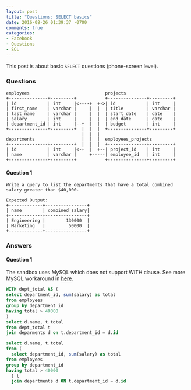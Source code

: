 ```yaml
---
layout: post
title: "Questions: SELECT basics"
date: 2016-08-26 01:39:37 -0700
comments: true
categories: 
- Facebook
- Questions
- SQL
---
```


This post is about basic `SELECT` questions (phone-screen level). 

### Questions

``` plain Given Department schema
employees                             projects
+---------------+---------+           +---------------+---------+
| id            | int     |<----+  +->| id            | int     |
| first_name    | varchar |     |  |  | title         | varchar |
| last_name     | varchar |     |  |  | start_date    | date    |
| salary        | int     |     |  |  | end_date      | date    |
| department_id | int     |--+  |  |  | budget        | int     |
+---------------+---------+  |  |  |  +---------------+---------+
                             |  |  |
departments                  |  |  |  employees_projects
+---------------+---------+  |  |  |  +---------------+---------+
| id            | int     |<-+  |  +--| project_id    | int     |
| name          | varchar |     +-----| employee_id   | int     |
+---------------+---------+           +---------------+---------+
```

#### Question 1

``` plain Question 1
Write a query to list the departments that have a total combined salary greater than $40,000.

Expected Output:
+-------------+----------------+
| name        | combined_salary|
+-------------+----------------+
| Engineering |        130000  |
| Marketing   |         50000  |
+-------------+----------------+
```

<!--more-->

### Answers

#### Question 1

The sandbox uses MySQL which does not support WITH clause.
See more MySQL workaround in [here](/blog/2016/08/28/mysql-workaround/).

``` sql Answer 1
WITH dept_total AS (
select department_id, sum(salary) as total
from employees
group by department_id
having total > 40000
)
select d.name, t.total
from dept_total t
join deparments d on t.department_id = d.id
```

``` sql MySQL Answer 1
select d.name, t.total
from (
  select department_id, sum(salary) as total
from employees
group by department_id
having total > 40000
  ) t
  join departments d ON t.department_id = d.id
```

